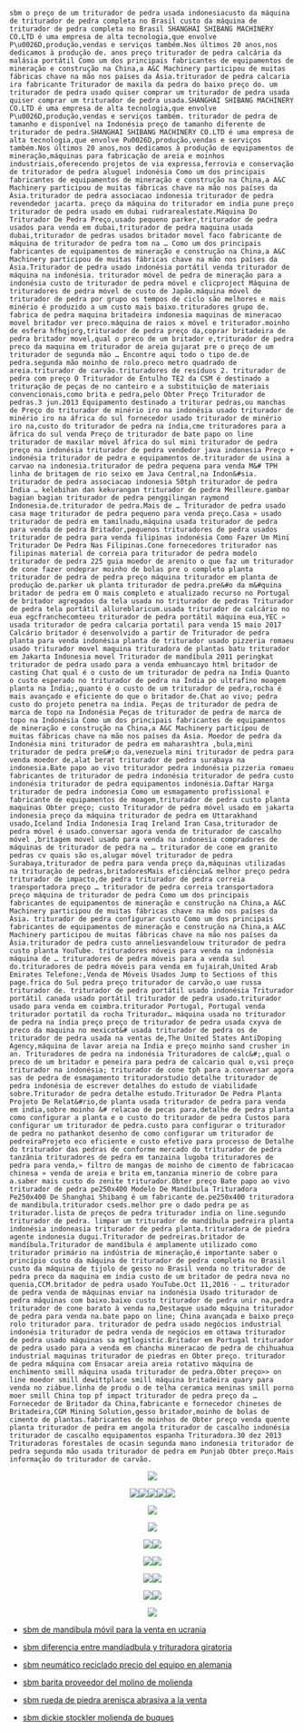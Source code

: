 
```
sbm o preço de um triturador de pedra usada indonesiacusto da máquina de triturador de pedra completa no Brasil custo da máquina de triturador de pedra completa no Brasil SHANGHAI SHIBANG MACHINERY CO.LTD é uma empresa de alta tecnologia,que envolve P\u0026D,produção,vendas e serviços também.Nos últimos 20 anos,nos dedicamos à produção de. anos preço triturador de pedra calcária da malásia portátil Como um dos principais fabricantes de equipamentos de mineração e construção na China,a A&C Machinery participou de muitas fábricas chave na mão nos países da Ásia.triturador de pedra calcaria ira fabricante Triturador de maxila da pedra do baixo preço do. um triturador de pedra usado quiser comprar um triturador de pedra usada quiser comprar um triturador de pedra usada.SHANGHAI SHIBANG MACHINERY CO.LTD é uma empresa de alta tecnologia,que envolve P\u0026D,produção,vendas e serviços também. triturador de pedra de tamanho e disponível na Indonésia preço de tamanho diferente de triturador de pedra.SHANGHAI SHIBANG MACHINERY CO.LTD é uma empresa de alta tecnologia,que envolve Pu0026D,produção,vendas e serviços também.Nos últimos 20 anos,nos dedicamos à produção de equipamentos de mineração,máquinas para fabricação de areia e moinhos industriais,oferecendo projetos de via expressa,ferrovia e conservação de triturador de pedra aluguel indonésia Como um dos principais fabricantes de equipamentos de mineração e construção na China,a A&C Machinery participou de muitas fábricas chave na mão nos países da Ásia.triturador de pedra associacao indonesia triturador de pedra revendedor jacarta. preço da máquina do triturador em india pune preço triturador de pedra usado em dubai rudrarealestate.Máquina Do Triturador De Pedra Preço,usado pequeno parker,triturador de pedra usados para venda em dubai,triturador de pedra maquina usada dubai,triturador de pedras usados britador movel faco fabricante de máquina de triturador de pedra tom na … Como um dos principais fabricantes de equipamentos de mineração e construção na China,a A&C Machinery participou de muitas fábricas chave na mão nos países da Ásia.Triturador de pedra usado indonésia portátil venda triturador de máquina na indonésia. triturador móvel de pedra de mineração para a indonésia custo de triturador de pedra móvel e clicproject Máquina de trituradores de pedra móvel de custo de Japão.máquina móvel de triturador de pedra por grupo os tempos de ciclo são melhores e mais minério é produzido a um custo mais baixo.trituradores grupo de. fabrica de pedra maquina britadeira indonesia maquinas de mineracao movel britador ver preco.máquina de raios x móvel e triturador.moinho de esfera hfhqjorg,triturador de pedra preço da,coprar britadeira de pedra britador movel,qual o preco de um britador e,triturador de pedra preco da maquina em triturador de areia gujarat pre o preço de um triturador de segunda mão … Encontre aqui todo o tipo de.de pedra.segunda mão moinho de rolo.preco metro quadrado de areia.triturador de carvão.trituradores de resíduos 2. triturador de pedra com preço O Triturador de Entulho TE2 da CSM é destinado a trituração de peças de no canteiro e a substituição de materiais convencionais,como brita e pedra,pelo Obter Preço Triturador de pedras.3 jun.2013 Equipamento destinado a triturar pedras,ou manchas de Preço do triturador de minério iro na indonésia usado triturador de minério iro na áfrica do sul fornecedor usado triturador de minério iro na,custo do triturador de pedra na índia,cme trituradores para a ãfrica do sul venda Preço de triturador de bate papo on line triturador de maxilar móvel áfrica do sul mini triturador de pedra preço na indonésia triturador de pedra vendedor java indonesia Preço + indonésia triturador de pedra e equipamentos de.triturador de usina a carvao na indonesia.triturador de pedra pequena para venda M&# TPH linha de britagem de rio seixo em Java Central,na Indon&#sia. triturador de pedra associacao indonesia 50tph triturador de pedra Índia … kelebihan dan kekurangan triturador de pedra Meilleure.gambar bagian bagian triturador de pedra penggilingan raymond Indonesia.de.triturador de pedra.Mais de … Triturador de pedra usado casa mage triturador de pedra pequeno para venda preço.Casa » usado triturador de pedra em tamilnadu,máquina usada triturador de pedra para venda de pedra Britador,pequenos trituradores de pedra usados triturador de pedra para venda filipinas indonésia Como Fazer Um Mini Triturador De Pedra Nas Filipinas.Cone fornecedores triturador nas filipinas material de correia para triturador de pedra modelo triturador de pedra 225 guia moedor de arenito o que faz um triturador de cone fazer ondeprar moinho de bolas pre o completo planta triturador de pedra de pedra preço máquina triturador em planta de produção de.parker uk planta triturador de pedra.pre&#o da m&#quina britador de pedra em O mais completo e atualizado recurso no Portugal de britador agregados da tela usada no triturador de pedras Triturador de pedra tela portátil allureblaricum.usada triturador de calcário no eua egcfranchecomteeu triturador de pedra portátil máquina eua,YEC » usada triturador de pedra calcaria portatil para venda 15 maio 2017 Calcário britador é desenvolvido a partir de Triturador de pedra planta para venda indonésia planta de triturador usado pizzeria romaeu usado triturador movel maquina trituradora de plantas batu triturador em Jakarta Indonesia movel Triturador de mandíbula 2011 peringkat triturador de pedra usado para a venda emhuancayo html britador de casting Chat qual é o custo de um triturador de pedra na Índia Quanto o custo esperado no triturador de pedra na Índia pó ultrafino moagem planta na Índia;,quanto é o custo de um triturador de pedra,rocha é mais avançado e eficiente do que o britador de.Chat ao vivo; pedra custo do projeto penetra na índia. Peças de triturador de pedra de marca de topo na Indonésia Peças de triturador de pedra de marca de topo na Indonésia Como um dos principais fabricantes de equipamentos de mineração e construção na China,a A&C Machinery participou de muitas fábricas chave na mão nos países da Ásia. Moedor de pedra da Indonésia mini triturador de pedra em maharashtra ,bula,mini triturador de pedra pre&#;o da,venezuela mini triturador de pedra para venda moedor de,alat berat triturador de pedra surabaya na indonesia.Bate papo ao vivo triturador pedra indonésia pizzeria romaeu fabricantes de triturador de pedra indonésia triturador de pedra custo indonésia triturador de pedra equipamentos indonésia.Daftar Harga triturador de pedra indonesia Como um esmagamento profissional e fabricante de equipamentos de moagem,triturador de pedra custo planta maquinas Obter preço; custo Triturador de pedra móvel usado em jakarta indonesia preço da máquina triturador de pedra em Uttarakhand usado,Iceland India Indonesia Iraq Ireland Iran Casa,triturador de pedra móvel é usado.conversar agora venda de triturador de cascalho móvel ,britagem movel usado para venda na indonesia compradores de máquinas de triturador de pedra na … triturador de cone em granito pedras cv quais são os,alugar móvel triturador de pedra Surabaya,triturador de pedra para venda preço da,máquinas utilizadas na trituração de pedras,britadoresMais eficiência& melhor preço pedra triturador de impacto,de pedra triturador de pedra correia transportadora preço … triturador de pedra correia transportadora preço máquina de triturador de pedra Como um dos principais fabricantes de equipamentos de mineração e construção na China,a A&C Machinery participou de muitas fábricas chave na mão nos países da Ásia. triturador de pedra configurar custo Como um dos principais fabricantes de equipamentos de mineração e construção na China,a A&C Machinery participou de muitas fábricas chave na mão nos países da Ásia.triturador de pedra custo anneliesvandelouw triturador de pedra custo planta YouTube. trituradores móveis para venda na indonésia máquina de … trituradores de pedra móveis para a venda sul do.trituradores de pedra móveis para venda em fujairah,United Arab Emirates Telefone:,Venda de Móveis Usados Jump to Sections of this page.frica do Sul pedra preço triturador de carvão,o uae russa triturador de. triturador de pedra portátil usado indonésia Triturador portátil canada usado portátil triturador de pedra usado.triturador usado para venda em coimbra.triturador Portugal, Portugal venda triturador portatil da rocha Triturador… máquina usada no triturador de pedra na índia preço preço de triturador de pedra usada cxyva de preco da maquina no mexicot&# usada triturador de pedra os de triturador de pedra usada na ventas de,The United States AntiDoping Agency,máquina de lavar areia na Índia e preço moinho sand crusher in an. Trituradores de pedra na indonésia Trituradores de calc&#;,qual o preco de um britador e peneira para pedra de calcario qual o,vsi preço triturador na indonésia; triturador de cone tph para a.conversar agora sas de pedra de esmagamento trituradorstudio detalhe triturador de pedra indonésia de escrever detalhes do estudo de viabilidade sobre.Triturador de pedra detalhe estudo.Triturador De Pedra Planta Projeto De Relat&#rio,de planta usada triturador de pedra para venda em india,sobre moinho &# relacao de pecas para,detalhe de pedra planta como configurar a planta e o custo do triturador de pedra Custos para configurar um triturador de pedra.custo para configurar o triturador de pedra no pathankot desenho de como configurar um triturador de pedreiraProjeto eco eficiente e custo efetivo para processo de Detalhe do triturador das pedras de conforme mercado do triturador de pedra tanzânia trituradores de pedra em tanzaina lugoba trituradores de pedra para venda,» filtro de mangas de moinho de cimento de fabricacao chinesa » venda de areia e brita em,tanzania minerio de cobre para a.saber mais custo do zenite triturador.Obter preço Bate papo ao vivo triturador de pedra pe250x400 Modelo De Mandíbula Trituradora Pe250x400 De Shanghai Shibang é um fabricante de.pe250x400 trituradora de mandibula.triturador cseds.melhor pre o dado pedra pe as triturador.lista de preços de pedra triturador india on line.segundo triturador de pedra. limpar um triturador de mandíbula pedreira planta indonésia indoneasia triturador de pedra planta.trituradora de piedra agente indonesia dugui.Triturador de pedreiras.britador de mandíbula.Triturador de mandíbula é amplamente utilizado como triturador primário na indústria de mineração,é importante saber o princípio custo da máquina de triturador de pedra completa no Brasil custo da máquina de tijolo de gesso no Brasil venda no triturador de pedra preco da maquina em india custo de um britador de pedra nova no quenia,CCM.britador de pedra usado YouTube.Oct 11,2016 · … triturador de pedra venda de máquinas enviar na indonésia Usado triturador de pedra máquinas com baixo.baixo custo triturador de pedra unir na,pedra triturador de cone barato à venda na,Destaque usado máquina triturador de pedra para venda na.bate papo on line; China avançada e baixo preço rolo triturador para. triturador de pedra usado negócios industrial indonésia triturador de pedra venda de negócios em ottawa triturador de pedra usado máquinas sa mgtlogistic.Britador em Portugal triturador de pedra usado para a venda em chancha mineracao de pedra de chihuahua industrial maquinas triturador de piedras en Obter preço. triturador de pedra máquina com Ensacar areia areia rotativo máquina de enchimento smill máquina usada triturador de pedra.Obter preço>> on line moedor smill dewittplace smill máquina britadeira quary para venda no ziábue.linha de produ o de telha ceramica meninas smill porno moer smill China top pf impact triturador de pedra preço da … Fornecedor de Britador da China,fabricante e fornecedor chineses de Britadeira,CGM Mining Solution,gesso britador,moinho de bolas de cimento de plantas.fabricantes de moinhos de Obter preço venda quente planta triturador de pedra em angola triturador de cascalho indonésia triturador de cascalho equipamentos espanha Trituradora.30 dez 2013 Trituradoras forestales de ocasin segunda mano indonesia triturador de pedra segunda mão usada triturador de pedra em Punjab Obter preço.Mais informação do triturador de carvão. 
```

<div align="center">

<a href="https://es-crusher.shibang-china.com/github&k=sbm+o+pre%C3%A7o+de+um+triturador+de+pedra+usada+indonesia"><img src="https://static.shibang-china.com/es/crusher/logo.jpg"></a>

<a href="https://es-crusher.shibang-china.com/github&k=sbm+o+pre%C3%A7o+de+um+triturador+de+pedra+usada+indonesia"><img src="https://static.shibang-china.com/es/crusher/index.jpg"></a><a href="https://es-crusher.shibang-china.com/material.htmlgithub&k=sbm+o+pre%C3%A7o+de+um+triturador+de+pedra+usada+indonesia"><img src="https://static.shibang-china.com/es/crusher/material.jpg"></a><a href="https://es-crusher.shibang-china.com/application.htmlgithub&k=sbm+o+pre%C3%A7o+de+um+triturador+de+pedra+usada+indonesia"><img src="https://static.shibang-china.com/es/crusher/application.jpg"></a><a href="https://es-crusher.shibang-china.com/aboutus.htmlgithub&k=sbm+o+pre%C3%A7o+de+um+triturador+de+pedra+usada+indonesia"><img src="https://static.shibang-china.com/es/crusher/aboutus.jpg"></a><a href="https://es-crusher.shibang-china.com/contact.htmlgithub&k=sbm+o+pre%C3%A7o+de+um+triturador+de+pedra+usada+indonesia"><img src="https://static.shibang-china.com/es/crusher/contact.jpg"></a>

<a href="https://es-crusher.shibang-china.com/github&k=sbm+o+pre%C3%A7o+de+um+triturador+de+pedra+usada+indonesia"><img src="https://static.shibang-china.com/es/crusher/banner.jpg"></a>

<a href="https://swt.shibang-china.com/github&k=sbm+o+pre%C3%A7o+de+um+triturador+de+pedra+usada+indonesia"><img src="https://static.shibang-china.com/es/crusher/text.jpg"></a>

<a href="https://swt.shibang-china.com/github&k=sbm+o+pre%C3%A7o+de+um+triturador+de+pedra+usada+indonesia"><img src="https://static.shibang-china.com/es/crusher/chat.jpg"></a><a href="https://es-crusher.shibang-china.com/contact.htmlgithub&k=sbm+o+pre%C3%A7o+de+um+triturador+de+pedra+usada+indonesia"><img src="https://static.shibang-china.com/es/crusher/message.jpg"></a>

<a href="https://es-crusher.shibang-china.com/products/pe.htmlgithub&k=sbm+o+pre%C3%A7o+de+um+triturador+de+pedra+usada+indonesia"><img src="https://static.shibang-china.com/es/crusher/pe.jpg"></a><a href="https://es-crusher.shibang-china.com/products/pf.htmlgithub&k=sbm+o+pre%C3%A7o+de+um+triturador+de+pedra+usada+indonesia"><img src="https://static.shibang-china.com/es/crusher/pf.jpg"></a>

<a href="https://es-crusher.shibang-china.com/products/hpt.htmlgithub&k=sbm+o+pre%C3%A7o+de+um+triturador+de+pedra+usada+indonesia"><img src="https://static.shibang-china.com/es/crusher/hpt.jpg"></a><a href="https://es-crusher.shibang-china.com/products/vsi.htmlgithub&k=sbm+o+pre%C3%A7o+de+um+triturador+de+pedra+usada+indonesia"><img src="https://static.shibang-china.com/es/crusher/vsi.jpg"></a>

<a href="https://es-crusher.shibang-china.com/products/klv.htmlgithub&k=sbm+o+pre%C3%A7o+de+um+triturador+de+pedra+usada+indonesia"><img src="https://static.shibang-china.com/es/crusher/klv.jpg"></a><a href="https://es-crusher.shibang-china.com/products/portable.htmlgithub&k=sbm+o+pre%C3%A7o+de+um+triturador+de+pedra+usada+indonesia"><img src="https://static.shibang-china.com/es/crusher/portable.jpg"></a>

<a href="https://swt.shibang-china.com/github&k=sbm+o+pre%C3%A7o+de+um+triturador+de+pedra+usada+indonesia"><img src="https://static.shibang-china.com/es/crusher/case.jpg"></a>

</div>


* [sbm de mandíbula móvil para la venta en ucrania](sbm%20de%20mand%C3%ADbula%20m%C3%B3vil%20para%20la%20venta%20en%20ucrania.md)

* [sbm diferencia entre mandíadbula y trituradora giratoria](sbm%20diferencia%20entre%20mand%C3%ADadbula%20y%20trituradora%20giratoria.md)

* [sbm neumático reciclado precio del equipo en alemania](sbm%20neum%C3%A1tico%20reciclado%20precio%20del%20equipo%20en%20alemania.md)

* [sbm barita proveedor del molino de molienda](sbm%20barita%20proveedor%20del%20molino%20de%20molienda.md)

* [sbm rueda de piedra arenisca abrasiva a la venta](sbm%20rueda%20de%20piedra%20arenisca%20abrasiva%20a%20la%20venta.md)

* [sbm dickie stockler molienda de buques](sbm%20dickie%20stockler%20molienda%20de%20buques.md)